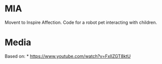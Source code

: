 # MIA
Movent to Inspire Affection. Code for a robot pet interacting with children.

# Media
Based on: * https://www.youtube.com/watch?v=FxIlZGT8ktU
